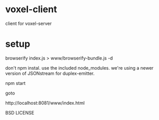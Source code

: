 # voxel-client

client for voxel-server

# setup

browserify index.js > www/browserify-bundle.js -d

don't npm instal. use the included node_modules. we're using a newer version of JSONstream for duplex-emitter.

npm start

goto

http://localhost:8081/www/index.html


BSD LICENSE